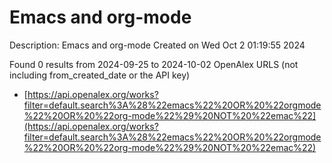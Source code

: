 # Emacs and org-mode
Description: Emacs and org-mode
Created on Wed Oct  2 01:19:55 2024

Found 0 results from 2024-09-25 to 2024-10-02
OpenAlex URLS (not including from_created_date or the API key)
- [https://api.openalex.org/works?filter=default.search%3A%28%22emacs%22%20OR%20%22orgmode%22%20OR%20%22org-mode%22%29%20NOT%20%22emac%22](https://api.openalex.org/works?filter=default.search%3A%28%22emacs%22%20OR%20%22orgmode%22%20OR%20%22org-mode%22%29%20NOT%20%22emac%22)

